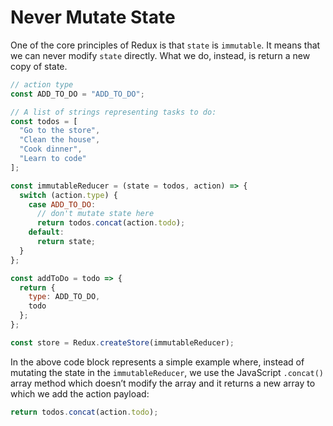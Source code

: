 # Never Mutate State

One of the core principles of Redux is that `state` is `immutable`.
It means that we can never modify `state` directly. What we do, instead, is return a new copy of state.

```js
// action type
const ADD_TO_DO = "ADD_TO_DO";

// A list of strings representing tasks to do:
const todos = [
  "Go to the store",
  "Clean the house",
  "Cook dinner",
  "Learn to code"
];

const immutableReducer = (state = todos, action) => {
  switch (action.type) {
    case ADD_TO_DO:
      // don't mutate state here
      return todos.concat(action.todo);
    default:
      return state;
  }
};

const addToDo = todo => {
  return {
    type: ADD_TO_DO,
    todo
  };
};

const store = Redux.createStore(immutableReducer);
```

In the above code block represents a simple example where, instead of mutating the state in the `immutableReducer`,
we use the JavaScript `.concat()` array method which doesn’t modify the array and it returns a new array to which we add the action payload:

```js
return todos.concat(action.todo);
```
